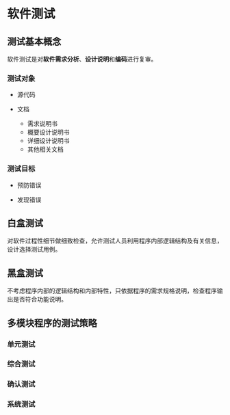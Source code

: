 # 软件测试

## 测试基本概念

软件测试是对**软件需求分析**、**设计说明**和**编码**进行复审。

### 测试对象

* 源代码

* 文档

    * 需求说明书
    * 概要设计说明书
    * 详细设计说明书
    * 其他相关文档

### 测试目标

* 预防错误

* 发现错误

## 白盒测试

对软件过程性细节做细致检查，允许测试人员利用程序内部逻辑结构及有关信息，设计选择测试用例。

## 黑盒测试

不考虑程序内部的逻辑结构和内部特性，只依据程序的需求规格说明，检查程序输出是否符合功能说明。

## 多模块程序的测试策略

### 单元测试

### 综合测试

### 确认测试

### 系统测试